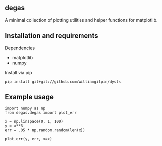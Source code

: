 ## degas

A minimal collection of plotting utilities and helper functions for matplotlib.

## Installation and requirements

Dependencies
+ matplotlib
+ numpy

Install via pip

	pip install git+git://github.com/williamgilpin/dysts



## Example usage

```python3
import numpy as np
from degas.degas import plot_err
   
x = np.linspace(0, 1, 100)
y = x**3
err = .05 * np.random.random(len(x))

plot_err(y, err, x=x)
```
